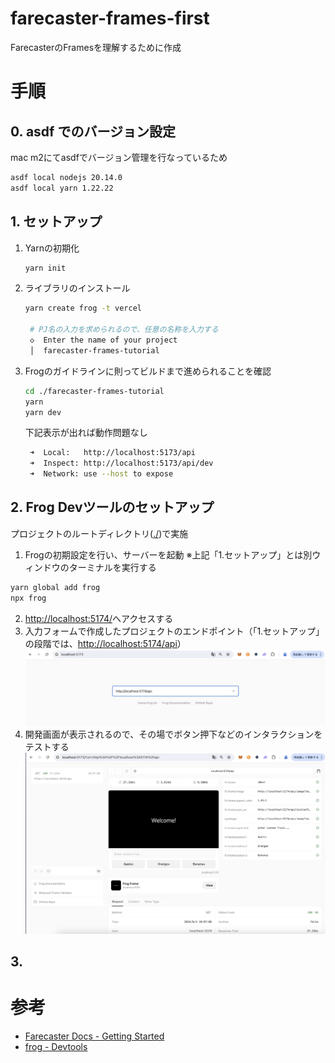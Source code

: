 # farecaster-frames-first
FarecasterのFramesを理解するために作成

# 手順
## 0. asdf でのバージョン設定
mac m2にてasdfでバージョン管理を行なっているため
```bash
asdf local nodejs 20.14.0
asdf local yarn 1.22.22  
```
## 1. セットアップ
1. Yarnの初期化
   ```bash
   yarn init
   ```
2. ライブラリのインストール
   ```bash
   yarn create frog -t vercel

    # PJ名の入力を求められるので、任意の名称を入力する
    ◇  Enter the name of your project
    │  farecaster-frames-tutorial
   ```
3. Frogのガイドラインに則ってビルドまで進められることを確認
   ```bash
   cd ./farecaster-frames-tutorial
   yarn
   yarn dev
   ```

   下記表示が出れば動作問題なし
   ```bash
    ➜  Local:   http://localhost:5173/api
    ➜  Inspect: http://localhost:5173/api/dev
    ➜  Network: use --host to expose
   ```

## 2. Frog Devツールのセットアップ
プロジェクトのルートディレクトリ([./](./))で実施
1. Frogの初期設定を行い、サーバーを起動
※上記「1.セットアップ」とは別ウィンドウのターミナルを実行する
 ```bash
 yarn global add frog
 npx frog
 ```
2. [http://localhost:5174/](http://localhost:5174/)へアクセスする
3. 入力フォームで作成したプロジェクトのエンドポイント（「1.セットアップ」の段階では、[http://localhost:5174/api](http://localhost:5174/api)）
   ![Frog Devツール_01](./assets/01_frog_start.png)
4. 開発画面が表示されるので、その場でボタン押下などのインタラクションをテストする
   ![Frog Devツール_01](./assets/02_frog_devtool.png)

## 3. 

# 参考
* [Farecaster Docs - Getting Started](https://docs.farcaster.xyz/developers/frames/getting-started)
* [frog - Devtools](https://frog.fm/concepts/devtools)